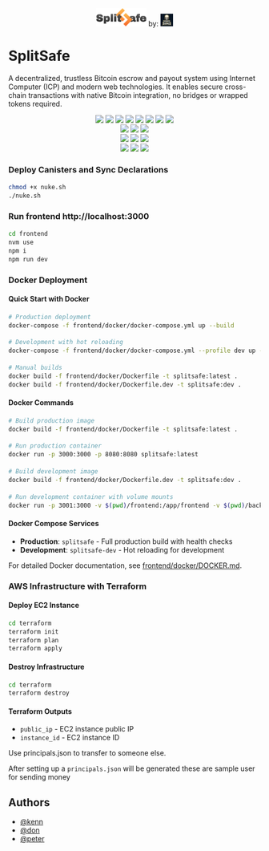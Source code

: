<!-- <div align="center"> 
	<a href="https://dorahacks.io/hackathon/wchl25-qualification-round/buidl" target="_blank">
		<img src="./event.jpg" width="100%" /> 
	</a>
</div> -->

<div align="center"> 
	<img src="./frontend/public/githublogo.png" width="20%" />
	by:  
	<a href="https://dashboard.dorahacks.io/org/3872" target="_blank">
		<img src="./frontend/public/team.png" width="5%" /> 
	</a>
</div>

# SplitSafe
A decentralized, trustless Bitcoin escrow and payout system using Internet Computer (ICP) and modern web technologies. It enables secure cross-chain transactions with native Bitcoin integration, no bridges or wrapped tokens required.

<div align="center"> 
	<img src="https://img.shields.io/badge/Next.js-000000?style=for-the-badge&logo=next.js&logoColor=white" /> 
	<img src="https://img.shields.io/badge/Redux-764ABC?style=for-the-badge&logo=redux&logoColor=white" /> 
	<img src="https://img.shields.io/badge/TailwindCSS-06B6D4?style=for-the-badge&logo=tailwindcss&logoColor=white" /> 
	<img src="https://img.shields.io/badge/ShadCN UI-000000?style=for-the-badge&logo=vercel&logoColor=white" /> 
	<img src="https://img.shields.io/badge/Lucide Icons-000000?style=for-the-badge&logo=lucide&logoColor=white" /> 
	<img src="https://img.shields.io/badge/Framer Motion-EF008F?style=for-the-badge&logo=framer&logoColor=white" /> 
	<img src="https://img.shields.io/badge/TypeScript-3178C6?style=for-the-badge&logo=typescript&logoColor=white" /> 
	<img src="https://img.shields.io/badge/ESLint-4B3263?style=for-the-badge&logo=eslint&logoColor=white" /> 
</div>

<div align="center"> 
  <img src="https://img.shields.io/badge/ICP-000000?style=for-the-badge&logo=internet-computer&logoColor=white" />
	<img src="https://img.shields.io/badge/Motoko-3B00B9?style=for-the-badge" /> 
	<img src="https://img.shields.io/badge/Rust-000000?style=for-the-badge&logo=rust&logoColor=white" /> 
</div>

<div align="center"> 
	<img src="https://img.shields.io/badge/figma-%23F24E1E.svg?style=for-the-badge&logo=figma&logoColor=white" /> 
	<img src="https://img.shields.io/badge/jira-%230A0FFF.svg?style=for-the-badge&logo=jira&logoColor=white" /> 
	<img src="https://img.shields.io/badge/Discord-%235865F2.svg?style=for-the-badge&logo=discord&logoColor=white" /> 
</div>

<div align="center"> 
	<img src="https://img.shields.io/badge/docker-%230db7ed.svg?style=for-the-badge&logo=docker&logoColor=white" /> 
	<img src="https://img.shields.io/badge/terraform-%235835CC.svg?style=for-the-badge&logo=terraform&logoColor=white" /> 
	<img src="https://img.shields.io/badge/AWS-%23FF9900.svg?style=for-the-badge&logo=amazon-aws&logoColor=white" /> 
</div>

### Deploy Canisters and Sync Declarations
```bash
chmod +x nuke.sh
./nuke.sh
```

### Run frontend http://localhost:3000
```bash
cd frontend
nvm use
npm i
npm run dev
```

### Docker Deployment

#### Quick Start with Docker
```bash
# Production deployment
docker-compose -f frontend/docker/docker-compose.yml up --build

# Development with hot reloading
docker-compose -f frontend/docker/docker-compose.yml --profile dev up --build

# Manual builds
docker build -f frontend/docker/Dockerfile -t splitsafe:latest .
docker build -f frontend/docker/Dockerfile.dev -t splitsafe:dev .
```

#### Docker Commands
```bash
# Build production image
docker build -f frontend/docker/Dockerfile -t splitsafe:latest .

# Run production container
docker run -p 3000:3000 -p 8080:8080 splitsafe:latest

# Build development image
docker build -f frontend/docker/Dockerfile.dev -t splitsafe:dev .

# Run development container with volume mounts
docker run -p 3001:3000 -v $(pwd)/frontend:/app/frontend -v $(pwd)/backend:/app/backend splitsafe:dev
```

#### Docker Compose Services
- **Production**: `splitsafe` - Full production build with health checks
- **Development**: `splitsafe-dev` - Hot reloading for development

For detailed Docker documentation, see [frontend/docker/DOCKER.md](frontend/docker/DOCKER.md).

### AWS Infrastructure with Terraform

#### Deploy EC2 Instance
```bash
cd terraform
terraform init
terraform plan
terraform apply
```

#### Destroy Infrastructure
```bash
cd terraform
terraform destroy
```

#### Terraform Outputs
- `public_ip` - EC2 instance public IP
- `instance_id` - EC2 instance ID

Use principals.json to transfer to someone else.

After setting up a `principals.json` will be generated these are sample user for sending money

## Authors

- [@kenn](https://www.linkedin.com/in/kdst/)
- [@don](https://www.linkedin.com/in/carl-john-don-sebial-882430187/)
- [@peter](https://www.linkedin.com/in/petertibon/)
